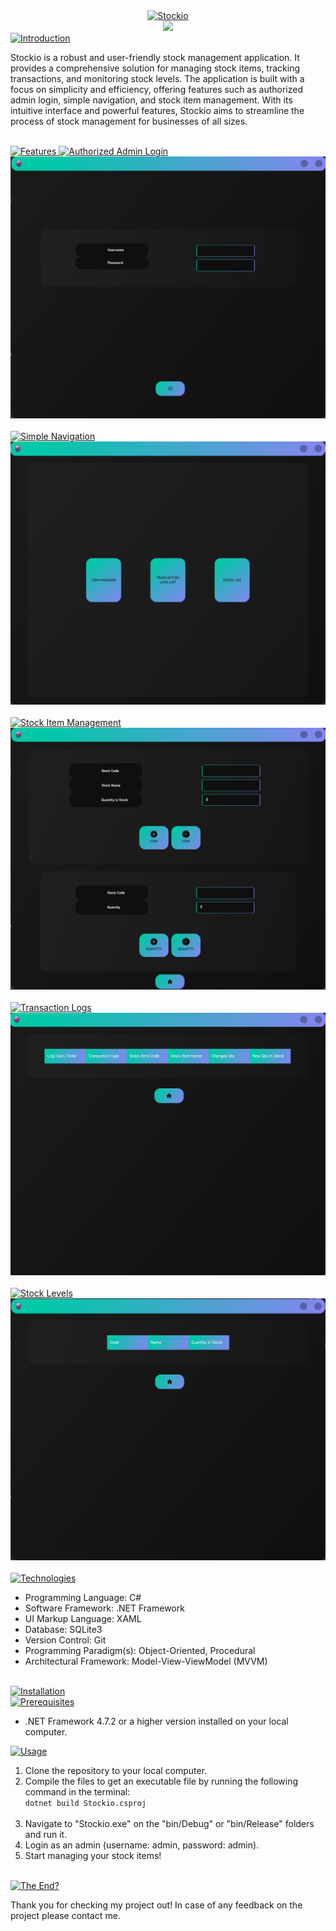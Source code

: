 <div align="center">
    <a href="https://git.io/typing-svg">
        <img src="https://readme-typing-svg.demolab.com?font=Jetbrains+Mono&weight=700&size=40&pause=10&color=27F786&center=true&vCenter=true&repeat=false&random=false&width=600&lines=Stockio" alt="Stockio" />
    </a>
</div>
<div align="center">
    <a href="https://skillicons.dev">
        <img src="https://skillicons.dev/icons?i=cs,dotnet,sqlite,git&theme=dark" />
    </a>
</div>
<div>
    <a href="https://git.io/typing-svg">
        <img src="https://readme-typing-svg.demolab.com?font=Jetbrains+Mono&size=25&weight=700&pause=10&color=27F786&background=AE49FF00&center=false&vCenter=true&repeat=false&random=false&width=435&height=35&lines=Introduction" alt="Introduction" />
    </a>
    <p>Stockio is a robust and user-friendly stock management application. It provides a comprehensive solution for managing stock items, tracking transactions, and monitoring stock levels. The application is built with a focus on simplicity and efficiency, offering features such as authorized admin login, simple navigation, and stock item management. With its intuitive interface and powerful features, Stockio aims to streamline the process of stock management for businesses of all sizes.</p>
</div>
<br>
<div>
    <a href="https://git.io/typing-svg">
        <img src="https://readme-typing-svg.demolab.com?font=Jetbrains+Mono&size=25&weight=700&pause=10&color=27F786&background=AE49FF00&center=false&vCenter=true&repeat=false&random=false&width=435&height=35&lines=Features" alt="Features" />
    </a>
    <a href="https://git.io/typing-svg">
        <img src="https://readme-typing-svg.demolab.com?font=Jetbrains+Mono&size=15&weight=700&duration=5&pause=1&color=27F786&background=AE49FF00&center=false&vCenter=true&repeat=false&random=false&width=435&height=35&lines=Authorized+Admin+Login" alt="Authorized Admin Login" />
    </a>
    <div>
        <img src="Stockio/Assets/Images/Previews/login_screen.png" alt="Login Screen"/>
    </div>
    <br>
    <a href="https://git.io/typing-svg">
        <img src="https://readme-typing-svg.demolab.com?font=Jetbrains+Mono&size=15&weight=700&duration=5&pause=1&color=27F786&background=AE49FF00&center=false&vCenter=true&repeat=false&random=false&width=435&height=35&lines=Simple+Navigation" alt="Simple Navigation" />
    </a>
    <div>
        <img src="Stockio/Assets/Images/Previews/home_screen.png" alt="Home Screen"/>
    </div>
    <br>
    <a href="https://git.io/typing-svg">
        <img src="https://readme-typing-svg.demolab.com?font=Jetbrains+Mono&size=15&weight=700&duration=5&pause=1&color=27F786&background=AE49FF00&center=false&vCenter=true&repeat=false&random=false&width=435&height=35&lines=Stock+Item+Management" alt="Stock Item Management" />
    </a>
    <div>
        <img src="Stockio/Assets/Images/Previews/stock_item_editing_screen.png" alt="Stock Item Editing Screen"/>
    </div>
    <br>
    <a href="https://git.io/typing-svg">
        <img src="https://readme-typing-svg.demolab.com?font=Jetbrains+Mono&size=15&weight=700&duration=5&pause=1&color=27F786&background=AE49FF00&center=false&vCenter=true&repeat=false&random=false&width=435&height=35&lines=Transaction+Logs" alt="Transaction Logs" />
    </a>
    <div>
        <img src="Stockio/Assets/Images/Previews/transaction_log_screen.png" alt="Transaction Log Screen"/>
    </div>
    <br>
    <a href="https://git.io/typing-svg">
        <img src="https://readme-typing-svg.demolab.com?font=Jetbrains+Mono&size=15&weight=700&duration=5&pause=1&color=27F786&background=AE49FF00&center=false&vCenter=true&repeat=false&random=false&width=435&height=35&lines=Stock+Levels" alt="Stock Levels" />
    </a>
    <div>
        <img src="Stockio/Assets/Images/Previews/stock_item_screen.png" alt="Stock Item Screen"/>
    </div>
</div>
<br>
<div>
    <a href="https://git.io/typing-svg">
        <img src="https://readme-typing-svg.demolab.com?font=Jetbrains+Mono&size=25&weight=700&pause=10&color=27F786&background=AE49FF00&center=false&vCenter=true&repeat=false&random=false&width=435&height=35&lines=Technologies" alt="Technologies" />
    </a>
    <ul>
        <li>Programming Language: C#</li>
        <li>Software Framework: .NET Framework</li>
        <li>UI Markup Language: XAML</li>
        <li>Database: SQLite3</li>
        <li>Version Control: Git</li>
        <li>Programming Paradigm(s): Object-Oriented, Procedural</li>
        <li>Architectural Framework: Model-View-ViewModel (MVVM)</li>
    </ul>
</div>
<br>
<div>
    <a href="https://git.io/typing-svg">
        <img src="https://readme-typing-svg.demolab.com?font=Jetbrains+Mono&size=25&weight=700&pause=10&color=27F786&background=AE49FF00&center=false&vCenter=true&repeat=false&random=false&width=435&height=35&lines=Installation" alt="Installation" />
    </a>
</div>
<div>
    <a href="https://git.io/typing-svg">
        <img src="https://readme-typing-svg.demolab.com?font=Jetbrains+Mono&size=15&weight=700&pause=10&color=27F786&background=AE49FF00&center=false&vCenter=true&repeat=false&random=false&width=435&height=35&lines=Prerequisites/Dependencies" alt="Prerequisites" />
    </a>
    <ul>
        <li>.NET Framework 4.7.2 or a higher version installed on your local computer.</li>
    </ul>
    <a href="https://git.io/typing-svg">
        <img src="https://readme-typing-svg.demolab.com?font=Jetbrains+Mono&size=15&weight=700&pause=10&color=27F786&background=AE49FF00&center=false&vCenter=true&repeat=false&random=false&width=435&height=35&lines=Usage" alt="Usage" />
    </a>
    <ol>
        <li>Clone the repository to your local computer.</li>
        <li>Compile the files to get an executable file by running the following command in the terminal:</li>
        <code>dotnet build Stockio.csproj</code>
        <br>
        <br>
        <li>Navigate to "Stockio.exe" on the "bin/Debug" or "bin/Release" folders and run it.</li>
        <li>Login as an admin (username: admin, password: admin).</li>
        <li>Start managing your stock items!</li>
    </ol>
</div>
<br>
<div>
    <a href="https://git.io/typing-svg">
        <img src="https://readme-typing-svg.demolab.com?font=Jetbrains+Mono&size=25&weight=700&pause=10&color=27F786&background=AE49FF00&center=false&vCenter=true&repeat=false&random=false&width=435&height=35&lines=The+End%3F" alt="The End?" />
    </a>
    <p>Thank you for checking my project out! In case of any feedback on the project please contact me.</p>
</div>
